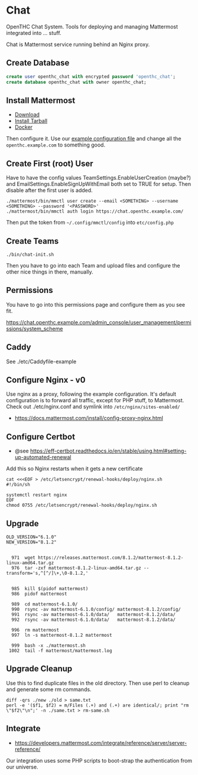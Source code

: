 # Chat

OpenTHC Chat System.
Tools for deploying and managing Mattermost integrated into ... stuff.

Chat is Mattermost service running behind an Nginx proxy.


## Create Database

```sql
create user openthc_chat with encrypted password 'openthc_chat';
create database openthc_chat with owner openthc_chat;
```


## Install Mattermost

- [Download](https://mattermost.com/download/)
- [Install Tarball](https://docs.mattermost.com/install/install-tar.html)
- [Docker](https://docs.mattermost.com/install/install-docker.html)

Then configure it.
Use our [example configuration file](etc/mattermost-config.json) and change all the `openthc.example.com` to something good.


## Create First (root) User

Have to have the config values TeamSettings.EnableUserCreation (maybe?) and  EmailSettings.EnableSignUpWithEmail both set to TRUE for setup.
Then disable after the first user is added.

```
./mattermost/bin/mmctl user create --email <SOMETHING> --username <SOMETHING> --password '<PASSWORD>'
./mattermost/bin/mmctl auth login https://chat.openthc.example.com/
```

Then put the token from `~/.config/mmctl/config` into `etc/config.php`


## Create Teams

```
./bin/chat-init.sh
```

Then you have to go into each Team and upload files and configure the other nice things in there, manually.


## Permissions

You have to go into this permissions page and configure them as you see fit.

https://chat.openthc.example.com/admin_console/user_management/permissions/system_scheme


## Caddy

See ./etc/Caddyfile-example


## Configure Nginx - v0

Use nginx as a proxy, following the example configuration.
It's default configuration is to forward all traffic, except for PHP stuff, to Mattermost.
Check out ./etc/nginx.conf and symlink into `/etc/nginx/sites-enabled/`

- https://docs.mattermost.com/install/config-proxy-nginx.html


## Configure Certbot

 * @see https://eff-certbot.readthedocs.io/en/stable/using.html#setting-up-automated-renewal

Add this so Nginx restarts when it gets a new certificate

```
cat <<<EOF > /etc/letsencrypt/renewal-hooks/deploy/nginx.sh
#!/bin/sh

systemctl restart nginx
EOF
chmod 0755 /etc/letsencrypt/renewal-hooks/deploy/nginx.sh
```

## Upgrade

```
OLD_VERSION="6.1.0"
NEW_VERSION="8.1.2"


  971  wget https://releases.mattermost.com/8.1.2/mattermost-8.1.2-linux-amd64.tar.gz
  976  tar -zxf mattermost-8.1.2-linux-amd64.tar.gz --transform='s,^[^/]\+,\0-8.1.2,'


  985  kill $(pidof mattermost)
  986  pidof mattermost

  989  cd mattermost-6.1.0/
  990  rsync -av mattermost-6.1.0/config/ mattermost-8.1.2/config/
  991  rsync -av mattermost-6.1.0/data/   mattermost-8.1.2/data/
  992  rsync -av mattermost-6.1.0/data/   mattermost-8.1.2/data/

  996  rm mattermost
  997  ln -s mattermost-8.1.2 mattermost

  999  bash -x ./mattermost.sh
 1002  tail -f mattermost/mattermost.log

```


## Upgrade Cleanup

Use this to find duplicate files in the old directory.
Then use perl to cleanup and generate some rm commands.

```
diff -qrs ./new ./old > same.txt
perl -e '($f1, $f2) = m/Files (.+) and (.+) are identical/; print "rm \"$f2\"\n";' -n ./same.txt > rm-same.sh
```

## Integrate

- https://developers.mattermost.com/integrate/reference/server/server-reference/

Our integration uses some PHP scripts to boot-strap the authentication from our universe.
